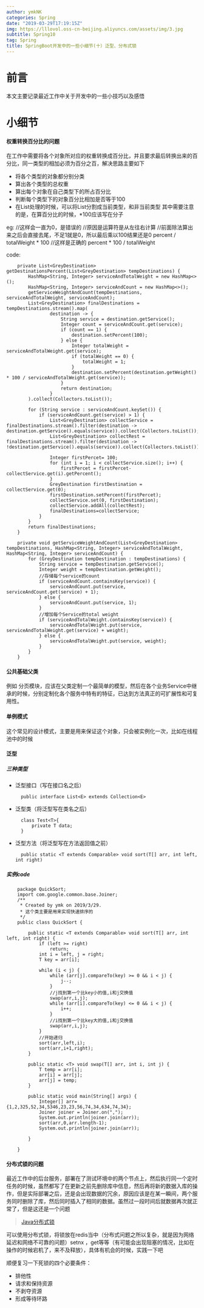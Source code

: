 ```yaml
---
author: ymkNK
categories: Spring
date: "2019-03-29T17:19:15Z"
img: https://lllovol.oss-cn-beijing.aliyuncs.com/assets/img/3.jpg
subtitle: Spring10
tag: Spring
title: SpringBoot开发中的一些小细节(十）泛型、分布式锁
---
```


# 前言
本文主要记录最近工作中关于开发中的一些小技巧以及感悟

# 小细节
#### 权重转换百分比的问题
在工作中需要将各个对象所对应的权重转换成百分比，并且要求最后转换出来的百分比，同一类型的相加必须为百分之百，解决思路主要如下
- 将各个类型的对象都分别分类
- 算出各个类型的总权重
- 算出每个对象在自己类型下的所占百分比
- 判断每个类型下的对象百分比相加是否等于100
- 在List处理的时候，可以将List分割成当前类型，和非当前类型
其中需要注意的是，在算百分比的时候，\*100应该写在分子  

eg:
		//这样会一直为0，是错误的
		//原因是运算符是从左往右计算
		//前面除法算出来之后会直接去尾，不足1就是0，所以最后乘以100结果还是0
		percent / totalWeight * 100
		//这样是正确的
		percent * 100 / totalWeight

code:

	    private List<GreyDestination> getDestinationsPercent(List<GreyDestination> tempDestinations) {
	        HashMap<String, Integer> serviceAndTotalWeight = new HashMap<>();
	        HashMap<String, Integer> serviceAndCount = new HashMap<>();
	        getServiceWeightAndCount(tempDestinations, serviceAndTotalWeight, serviceAndCount);
	        List<GreyDestination> finalDestinations = tempDestinations.stream().map(
	                destination -> {
	                    String service = destination.getService();
	                    Integer count = serviceAndCount.get(service);
	                    if (count == 1) {
	                        destination.setPercent(100);
	                    } else {
	                        Integer totalWeight = serviceAndTotalWeight.get(service);
	                        if (totalWeight == 0) {
	                            totalWeight = 1;
	                        }
	                        destination.setPercent(destination.getWeight() * 100 / serviceAndTotalWeight.get(service));
	                    }
	                    return destination;
	                }
	        ).collect(Collectors.toList());

	        for (String service : serviceAndCount.keySet()) {
	            if (serviceAndCount.get(service) > 1) {
	                List<GreyDestination> collectService = finalDestinations.stream().filter(destination -> destination.getService().equals(service)).collect(Collectors.toList());
	                List<GreyDestination> collectRest = finalDestinations.stream().filter(destination -> !destination.getService().equals(service)).collect(Collectors.toList());

	                Integer firstPercet= 100;
	                for (int i = 1; i < collectService.size(); i++) {
	                    firstPercet = firstPercet-collectService.get(i).getPercent();
	                }
	                GreyDestination firstDestination = collectService.get(0);
	                firstDestination.setPercent(firstPercet);
	                collectService.set(0, firstDestination);
	                collectService.addAll(collectRest);
	                finalDestinations=collectService;
	            }
	        }
	        return finalDestinations;
	    }

	    private void getServiceWeightAndCount(List<GreyDestination> tempDestinations, HashMap<String, Integer> serviceAndTotalWeight, HashMap<String, Integer> serviceAndCount) {
	        for (GreyDestination tempDestination : tempDestinations) {
	            String service = tempDestination.getService();
	            Integer weight = tempDestination.getWeight();
	            //存储每个service的count
	            if (serviceAndCount.containsKey(service)) {
	                serviceAndCount.put(service, serviceAndCount.get(service) + 1);
	            } else {
	                serviceAndCount.put(service, 1);
	            }
	            //增加每个Service的total weight
	            if (serviceAndTotalWeight.containsKey(service)) {
	                serviceAndTotalWeight.put(service, serviceAndTotalWeight.get(service) + weight);
	            } else {
	                serviceAndTotalWeight.put(service, weight);
	            }
	        }
	    }

#### 公共基础父类
例如 分页模块，应该在父类定制一个最简单的模型，然后在各个业务Service中继承的时候，分别定制化各个服务中特有的特征，已达到方法真正的可扩展性和可复用性。

#### 单例模式
这个常见的设计模式，主要是用来保证这个对象，只会被实例化一次，比如在线程池中的时候

#### 泛型
##### 三种类型
- 泛型接口（写在接口名之后）
		
		public interface List<E> extends Collection<E>

- 泛型类（将泛型写在类名之后）

		class Test<T>{ 
			private T data;
		}

- 泛型方法（将泛型写在方法返回值之前）

		public static <T extends Comparable> void sort(T[] arr, int left, int right)

##### 实例code

		package QuickSort;
		import com.google.common.base.Joiner;
		/**
		 * Created by ymk on 2019/3/29.
		 * 这个类主要是用来实现快速排序的
		 */
		public class QuickSort {

		    public static <T extends Comparable> void sort(T[] arr, int left, int right) {
		        if (left >= right)
		            return;
		        int i = left, j = right;
		        T key = arr[i];

		        while (i < j) {
		            while (arr[j].compareTo(key) >= 0 && i < j) {
		                j--;
		            }
		            //j找到第一个比key小的值,i和j交换值
		            swap(arr,i,j);
		            while (arr[i].compareTo(key) <= 0 && i < j) {
		                i++;
		            }
		            //i找到第一个比key大的值,i和j交换值
		            swap(arr,i,j);
		        }
		        //开始递归
		        sort(arr,left,i);
		        sort(arr,i+1,right);
		    }

		    public static <T> void swap(T[] arr, int i, int j) {
		        T temp = arr[i];
		        arr[i] = arr[j];
		        arr[j] = temp;
		    }

		    public static void main(String[] args) {
		        Integer[] arr={1,2,325,52,34,5346,23,23,56,74,34,634,74,34};
		        Joiner joiner = Joiner.on(",");
		        System.out.println(joiner.join(arr));
		        sort(arr,0,arr.length-1);
		        System.out.println(joiner.join(arr));

		    }

		}

#### 分布式锁的问题
最近工作中的后台服务，部署在了测试环境中的两个节点上，然后执行同一个定时任务的时候，虽然都写了在更新之前先删除库中信息，然后再将新的数据入库的操作，但是实际部署之后，还是会出现数据的冗余，原因应该是在某一瞬间，两个服务同时删除了库，然后同时插入了相同的数据。虽然过一段时间后就数据再次就正常了，但是这还是一个问题
>[Java分布式锁](https://www.cnblogs.com/seesun2012/p/9214653.html)

可以使用分布式锁，将锁放在redis当中（分布式问题之所以复杂，就是因为网络延迟和网络不可靠的问题）setnx ，get等等（有可能会出现阻塞的情况，比如在操作的时候宕机了，来不及释放），具体有机会的时候，实践一下吧  

顺便复习一下死锁的四个必要条件：
- 排他性
- 请求和保持资源
- 不剥夺资源
- 形成等待环路


